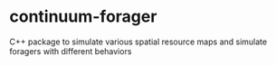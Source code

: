 # continuum-forager
C++ package to simulate various spatial resource maps and simulate foragers with different behaviors

